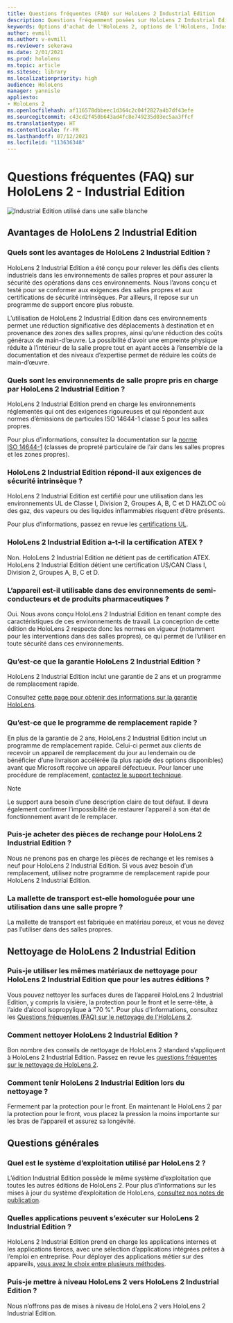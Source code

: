 ```yaml
---
title: Questions fréquentes (FAQ) sur HoloLens 2 Industrial Edition
description: Questions fréquemment posées sur HoloLens 2 Industrial Edition
keywords: Options d'achat de l'HoloLens 2, options de l'HoloLens, Industrial Edition
author: evmill
ms.author: v-evmill
ms.reviewer: sekerawa
ms.date: 2/01/2021
ms.prod: hololens
ms.topic: article
ms.sitesec: library
ms.localizationpriority: high
audience: HoloLens
manager: yannisle
appliesto:
- HoloLens 2
ms.openlocfilehash: af116578dbbeec1d364c2c04f2827a4b7df43efe
ms.sourcegitcommit: c43cd2f450b643ad4fc8e749235d03ec5aa3ffcf
ms.translationtype: HT
ms.contentlocale: fr-FR
ms.lasthandoff: 07/12/2021
ms.locfileid: "113636348"
---
```

# <a name="hololens-2---industrial-edition-faq"></a>Questions fréquentes (FAQ) sur HoloLens 2 - Industrial Edition

![Industrial Edition utilisé dans une salle blanche](./images/industrial-sku-with-remote-assist.png)

## <a name="hololens-2-industrial-edition-benefits"></a>Avantages de HoloLens 2 Industrial Edition

### <a name="what-benefits-does-hololens-2-industrial-edition-2-include"></a>Quels sont les avantages de HoloLens 2 Industrial Edition ?

HoloLens 2 Industrial Edition a été conçu pour relever les défis des clients industriels dans les environnements de salles propres et pour assurer la sécurité des opérations dans ces environnements. Nous l’avons conçu et testé pour se conformer aux exigences des salles propres et aux certifications de sécurité intrinsèques. Par ailleurs, il repose sur un programme de support encore plus robuste.

L’utilisation de HoloLens 2 Industrial Edition dans ces environnements permet une réduction significative des déplacements à destination et en provenance des zones des salles propres, ainsi qu’une réduction des coûts généraux de main-d’œuvre. La possibilité d’avoir une empreinte physique réduite à l’intérieur de la salle propre tout en ayant accès à l’ensemble de la documentation et des niveaux d’expertise permet de réduire les coûts de main-d’œuvre.

### <a name="what-clean-room-environments-does-hololens-2-industrial-edition-support"></a>Quels sont les environnements de salle propre pris en charge par HoloLens 2 Industrial Edition ?

HoloLens 2 Industrial Edition prend en charge les environnements réglementés qui ont des exigences rigoureuses et qui répondent aux normes d’émissions de particules ISO 14644-1 classe 5 pour les salles propres.

Pour plus d’informations, consultez la documentation sur la [norme ISO 14644-1](https://www.iso.org/standard/53394.html) (classes de propreté particulaire de l’air dans les salles propres et les zones propres).

### <a name="does-hololens-2-industrial-edition-meet-requirements-for-intrinsic-safety"></a>HoloLens 2 Industrial Edition répond-il aux exigences de sécurité intrinsèque ?

HoloLens 2 Industrial Edition est certifié pour une utilisation dans les environnements UL de Classe I, Division 2, Groupes A, B, C et D HAZLOC où des gaz, des vapeurs ou des liquides inflammables risquent d’être présents.

Pour plus d’informations, passez en revue les [certifications UL](https://www.ul.com/services/ul-and-c-ul-hazardous-areas-certification-north-america?csrf-token=CIwNZNlR4XbisJF39I8yWnWX9wX4WFoz&amp;Search=UL+Class+I%2C+Dev+2+&amp;search-submit=Search).

### <a name="does-the-hololens-2-industrial-edition-hold-an-atex-certification"></a>HoloLens 2 Industrial Edition a-t-il la certification ATEX ?

Non. HoloLens 2 Industrial Edition ne détient pas de certification ATEX. HoloLens 2 Industrial Edition détient une certification US/CAN Class I, Division 2, Groupes A, B, C et D.

### <a name="can-the-device-be-used-in-semiconductor-and-pharmaceutical-environments"></a>L’appareil est-il utilisable dans des environnements de semi-conducteurs et de produits pharmaceutiques ?

Oui. Nous avons conçu HoloLens 2 Industrial Edition en tenant compte des caractéristiques de ces environnements de travail. La conception de cette édition de HoloLens 2 respecte donc les normes en vigueur (notamment pour les interventions dans des salles propres), ce qui permet de l’utiliser en toute sécurité dans ces environnements.

### <a name="what-is-the-hololens-2-industrial-edition-warranty"></a>Qu’est-ce que la garantie HoloLens 2 Industrial Edition ?

HoloLens 2 Industrial Edition inclut une garantie de 2 ans et un programme de remplacement rapide.

Consultez [cette page pour obtenir des informations sur la garantie HoloLens](https://support.microsoft.com/warranty).

### <a name="what39s-the-rapid-replacement-program"></a>Qu’est-ce que le programme de remplacement rapide ?

En plus de la garantie de 2 ans, HoloLens 2 Industrial Edition inclut un programme de remplacement rapide. Celui-ci permet aux clients de recevoir un appareil de remplacement du jour au lendemain ou de bénéficier d’une livraison accélérée (la plus rapide des options disponibles) avant que Microsoft reçoive un appareil défectueux. Pour lancer une procédure de remplacement, [contactez le support technique](https://aka.ms/hololenssupport).

> [!NOTE]
> Le support aura besoin d’une description claire de tout défaut. Il devra également confirmer l’impossibilité de restaurer l’appareil à son état de fonctionnement avant de le remplacer.

### <a name="can-i-purchase-replacement-parts-for-hololens-2-industrial-edition"></a>Puis-je acheter des pièces de rechange pour HoloLens 2 Industrial Edition ?

Nous ne prenons pas en charge les pièces de rechange et les remises à neuf pour HoloLens 2 Industrial Edition. Si vous avez besoin d’un remplacement, utilisez notre programme de remplacement rapide pour HoloLens 2 Industrial Edition.

### <a name="is-the-carrying-case-clean-room-approved"></a>La mallette de transport est-elle homologuée pour une utilisation dans une salle propre ?

La mallette de transport est fabriquée en matériau poreux, et vous ne devez pas l’utiliser dans des salles propres.

## <a name="cleaning-the-industrial-edition"></a>Nettoyage de HoloLens 2 Industrial Edition

### <a name="can-i-use-the-same-cleaning-materials-for-hololens-2-industrial-edition-as-the-other-editions"></a>Puis-je utiliser les mêmes matériaux de nettoyage pour HoloLens 2 Industrial Edition que pour les autres éditions ?

Vous pouvez nettoyer les surfaces dures de l’appareil HoloLens 2 Industrial Edition, y compris la visière, la protection pour le front et le serre-tête, à l’aide d’alcool isopropylique à &quot;70 %&quot;. Pour plus d'informations, consultez les [Questions fréquentes (FAQ) sur le nettoyage de l'HoloLens 2](/hololens/hololens2-maintenance).

### <a name="how-do-i-clean-hololens-2-industrial-edition"></a>Comment nettoyer HoloLens 2 Industrial Edition ?

Bon nombre des conseils de nettoyage de HoloLens 2 standard s’appliquent à HoloLens 2 Industrial Edition. Passez en revue les [questions fréquentes sur le nettoyage de HoloLens 2](/hololens/hololens2-maintenance).

### <a name="how-should-i-hold-hololens-2-industrial-edition-when-cleaning-it"></a>Comment tenir HoloLens 2 Industrial Edition lors du nettoyage ?

Fermement par la protection pour le front. En maintenant le HoloLens 2 par la protection pour le front, vous placez la pression la moins importante sur les bras de l’appareil et assurez sa longévité.

## <a name="general-questions"></a>Questions générales

### <a name="what-operating-system-does-the-hololens-2-industrial-edition-have"></a>Quel est le système d’exploitation utilisé par HoloLens 2 ?

L’édition Industrial Edition possède le même système d’exploitation que toutes les autres éditions de HoloLens 2. Pour plus d’informations sur les mises à jour du système d’exploitation de HoloLens, [consultez nos notes de publication](hololens-release-notes.md).

### <a name="what-apps-can-run-on-the-hololens-2-industrial-edition"></a>Quelles applications peuvent s’exécuter sur HoloLens 2 Industrial Edition ?

HoloLens 2 Industrial Edition prend en charge les applications internes et les applications tierces, avec une sélection d’applications intégrées prêtes à l’emploi en entreprise. Pour déployer des applications métier sur des appareils, [vous avez le choix entre plusieurs méthodes](/hololens/app-deploy-overview).

### <a name="can-i-upgrade-from-hololens-2-to-hololens-2-industrial-edition"></a>Puis-je mettre à niveau HoloLens 2 vers HoloLens 2 Industrial Edition ?

Nous n’offrons pas de mises à niveau de HoloLens 2 vers HoloLens 2 Industrial Edition.
